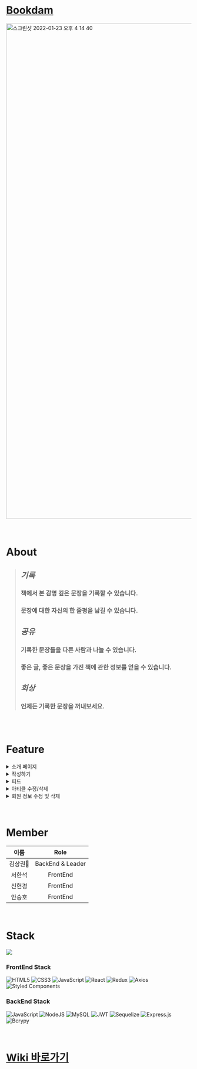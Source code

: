 # [Bookdam](https://bookdam.link)

<img width="1345" alt="스크린샷 2022-01-23 오후 4 14 40" src="https://user-images.githubusercontent.com/87509645/150668503-465b229a-40d4-4ed7-8deb-6a888b528883.png">

<br/>

<br/>
<br/>

# About
> ## _기록_
> ### 책에서 본 감명 깊은 문장을 기록할 수 있습니다.
> ### 문장에 대한 자신의 한 줄평을 남길 수 있습니다.
> ## _공유_
> ### 기록한 문장들을 다른 사람과 나눌 수 있습니다.
> ### 좋은 글, 좋은 문장을 가진 책에 관한 정보를 얻을 수 있습니다.
> ## _회상_
> ### 언제든 기록한 문장을 꺼내보세요.


<br/>
<br/>

# Feature
<details>
  <summary>소개 페이지</summary>
  <img src="https://user-images.githubusercontent.com/87509645/150669131-3b6009de-672f-49f9-b568-bbda8f961a75.gif" />
</details>
<details>
  <summary>작성하기</summary>
  <img src="https://user-images.githubusercontent.com/87509645/150669122-c73a0b7f-5456-48f1-b233-942bafec2550.gif" />
</details>
<details>
  <summary>피드</summary>
  <img src="https://user-images.githubusercontent.com/87509645/150669134-9aecd76f-6173-4259-b702-21bf286ca518.gif" />
</details>
<details>
  <summary>아티클 수정/삭제</summary>
  <img src="https://user-images.githubusercontent.com/87509645/150669137-3b2a34ee-66a1-4abf-9884-a34f9fc60295.gif" />
</details>
<details>
  <summary>회원 정보 수정 및 삭제</summary>
  <img src="https://user-images.githubusercontent.com/87509645/150669141-fdccb633-bf5c-4991-b1e5-74ef5be99e39.gif" />
</details>

<br/>
<br/>

# Member
|이름|Role|
|:---:|:---:|
|김상권🏅|BackEnd & Leader|
|서한석|FrontEnd|
|신현경|FrontEnd|
|안승호|FrontEnd|
<br/>



# Stack
![](https://media.discordapp.net/attachments/920099251265077290/934357241287565343/BookDam.png)

### FrontEnd Stack
![HTML5](https://img.shields.io/badge/html5-%23E34F26.svg?style=for-the-badge&logo=html5&logoColor=white)
![CSS3](https://img.shields.io/badge/css3-%231572B6.svg?style=for-the-badge&logo=css3&logoColor=white)
![JavaScript](https://img.shields.io/badge/javascript-%23323330.svg?style=for-the-badge&logo=javascript&logoColor=%23F7DF1E) 
![React](https://img.shields.io/badge/react-%2320232a.svg?style=for-the-badge&logo=react&logoColor=%2361DAFB) 
![Redux](https://img.shields.io/badge/redux-%23593d88.svg?style=for-the-badge&logo=redux&logoColor=white)
![Axios](https://img.shields.io/badge/Axios-6236FF?style=for-the-badge&logo=axios&logoColor=white)
![Styled Components](https://img.shields.io/badge/styled--components-DB7093?style=for-the-badge&logo=styled-components&logoColor=white)
<br/>

### BackEnd Stack
![JavaScript](https://img.shields.io/badge/javascript-%23323330.svg?style=for-the-badge&logo=javascript&logoColor=%23F7DF1E) 
![NodeJS](https://img.shields.io/badge/node.js-6DA55F?style=for-the-badge&logo=node.js&logoColor=white)
![MySQL](https://img.shields.io/badge/mysql-%2300f.svg?style=for-the-badge&logo=mysql&logoColor=white)
![JWT](https://img.shields.io/badge/JWT-black?style=for-the-badge&logo=JSON%20web%20tokens)
![Sequelize](https://img.shields.io/badge/Sequelize-52B0E7?style=for-the-badge&logo=Sequelize&logoColor=white)
![Express.js](https://img.shields.io/badge/express.js-%23404d59.svg?style=for-the-badge&logo=express&logoColor=%2361DAFB) 
![Bcrypy](https://img.shields.io/badge/bcrypy-003A70?style=for-the-badge&logo=AdGuard&logoColor=%2361DAFB) 

<br/>

# [Wiki 바로가기](https://github.com/codestates/BookDam/wiki)
